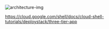 ![architecture-img](https://cloud.google.com/shell/docs/cloud-shell-tutorials/deploystack/images/arch-todo.svg)

https://cloud.google.com/shell/docs/cloud-shell-tutorials/deploystack/three-tier-app
